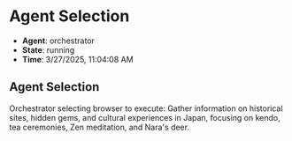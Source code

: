 # Agent Selection

- **Agent**: orchestrator
- **State**: running
- **Time**: 3/27/2025, 11:04:08 AM

## Agent Selection

Orchestrator selecting browser to execute: Gather information on historical sites, hidden gems, and cultural experiences in Japan, focusing on kendo, tea ceremonies, Zen meditation, and Nara's deer.

